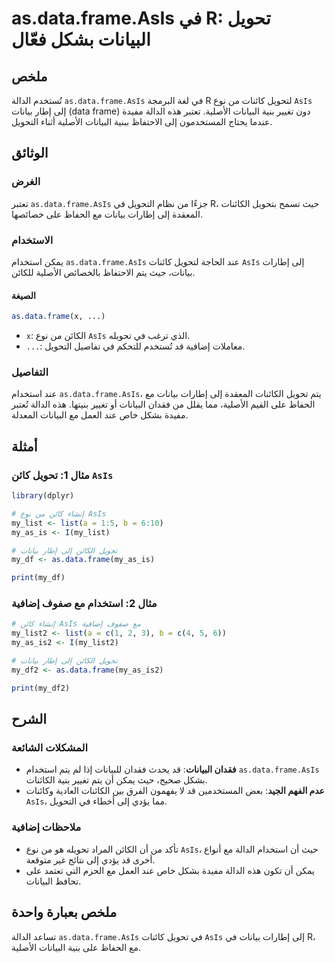 <!--
Meta Description: # as.data.frame.AsIs في R: تحويل البيانات بشكل فعّال ## ملخص تُستخدم الدالة `as.data.frame.AsIs` في لغة البرمجة R لتحويل كائنات من نوع `AsIs` إلى إطار...
Meta Keywords: asis, data, frame, إلى, البيانات
-->

# as.data.frame.AsIs في R: تحويل البيانات بشكل فعّال

## ملخص
تُستخدم الدالة `as.data.frame.AsIs` في لغة البرمجة R لتحويل كائنات من نوع `AsIs` إلى إطار بيانات (data frame) دون تغيير بنية البيانات الأصلية. تعتبر هذه الدالة مفيدة عندما يحتاج المستخدمون إلى الاحتفاظ ببنية البيانات الأصلية أثناء التحويل.

## الوثائق
### الغرض
تعتبر `as.data.frame.AsIs` جزءًا من نظام التحويل في R، حيث تسمح بتحويل الكائنات المعقدة إلى إطارات بيانات مع الحفاظ على خصائصها.

### الاستخدام
يمكن استخدام `as.data.frame.AsIs` عند الحاجة لتحويل كائنات `AsIs` إلى إطارات بيانات، حيث يتم الاحتفاظ بالخصائص الأصلية للكائن.

#### الصيغة
```R
as.data.frame(x, ...)
```
- `x`: الكائن من نوع `AsIs` الذي ترغب في تحويله.
- `...`: معاملات إضافية قد تُستخدم للتحكم في تفاصيل التحويل.

### التفاصيل
عند استخدام `as.data.frame.AsIs`، يتم تحويل الكائنات المعقدة إلى إطارات بيانات مع الحفاظ على القيم الأصلية، مما يقلل من فقدان البيانات أو تغيير بنيتها. هذه الدالة تُعتبر مفيدة بشكل خاص عند العمل مع البيانات المعدلة.

## أمثلة
### مثال 1: تحويل كائن `AsIs`
```R
library(dplyr)

# إنشاء كائن من نوع AsIs
my_list <- list(a = 1:5, b = 6:10)
my_as_is <- I(my_list)

# تحويل الكائن إلى إطار بيانات
my_df <- as.data.frame(my_as_is)

print(my_df)
```

### مثال 2: استخدام مع صفوف إضافية
```R
# إنشاء كائن AsIs مع صفوف إضافية
my_list2 <- list(a = c(1, 2, 3), b = c(4, 5, 6))
my_as_is2 <- I(my_list2)

# تحويل الكائن إلى إطار بيانات
my_df2 <- as.data.frame(my_as_is2)

print(my_df2)
```

## الشرح
### المشكلات الشائعة
- **فقدان البيانات**: قد يحدث فقدان للبيانات إذا لم يتم استخدام `as.data.frame.AsIs` بشكل صحيح، حيث يمكن أن يتم تغيير بنية الكائنات.
- **عدم الفهم الجيد**: بعض المستخدمين قد لا يفهمون الفرق بين الكائنات العادية وكائنات `AsIs`، مما يؤدي إلى أخطاء في التحويل.

### ملاحظات إضافية
- تأكد من أن الكائن المراد تحويله هو من نوع `AsIs`، حيث أن استخدام الدالة مع أنواع أخرى قد يؤدي إلى نتائج غير متوقعة.
- يمكن أن تكون هذه الدالة مفيدة بشكل خاص عند العمل مع الحزم التي تعتمد على تحافظ البيانات.

## ملخص بعبارة واحدة
تساعد الدالة `as.data.frame.AsIs` في تحويل كائنات `AsIs` إلى إطارات بيانات في R، مع الحفاظ على بنية البيانات الأصلية.